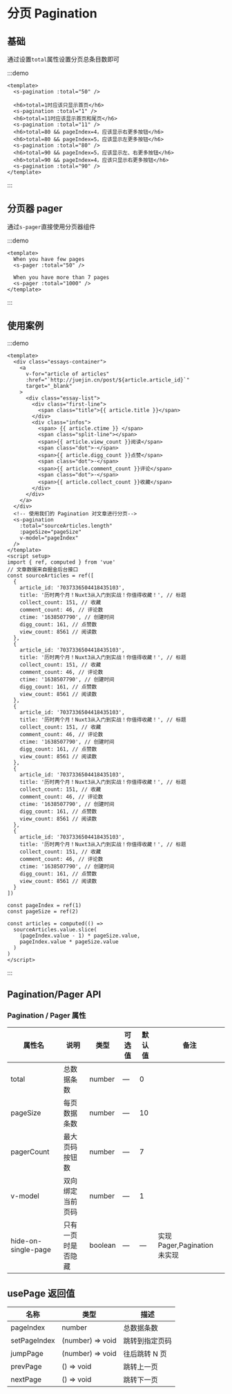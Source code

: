 # 分页 Pagination

## 基础

通过设置`total`属性设置分页总条目数即可

:::demo

```vue
<template>
  <s-pagination :total="50" />

  <h6>total=1时应该只显示首页</h6>
  <s-pagination :total="1" />
  <h6>total=11时应该显示首页和尾页</h6>
  <s-pagination :total="11" />
  <h6>total=80 && pageIndex=4，应该显示右更多按钮</h6>
  <h6>total=80 && pageIndex=5，应该显示左更多按钮</h6>
  <s-pagination :total="80" />
  <h6>total=90 && pageIndex=5，应该显示左、右更多按钮</h6>
  <h6>total=90 && pageIndex=4，应该只显示右更多按钮</h6>
  <s-pagination :total="90" />
</template>
```

:::

## 分页器 pager

通过`s-pager`直接使用分页器组件

:::demo

```vue
<template>
  When you have few pages
  <s-pager :total="50" />

  When you have more than 7 pages
  <s-pager :total="1000" />
</template>
```

:::

## 使用案例

:::demo

```vue
<template>
  <div class="essays-container">
    <a
      v-for="article of articles"
      :href="`http://juejin.cn/post/${article.article_id}`"
      target="_blank"
    >
      <div class="essay-list">
        <div class="first-line">
          <span class="title">{{ article.title }}</span>
        </div>
        <div class="infos">
          <span> {{ article.ctime }} </span>
          <span class="split-line"></span>
          <span>{{ article.view_count }}阅读</span>
          <span class="dot">·</span>
          <span>{{ article.digg_count }}点赞</span>
          <span class="dot">·</span>
          <span>{{ article.comment_count }}评论</span>
          <span class="dot">·</span>
          <span>{{ article.collect_count }}收藏</span>
        </div>
      </div>
    </a>
  </div>
  <!-- 使用我们的 Pagination 对文章进行分页-->
  <s-pagination
    :total="sourceArticles.length"
    :pageSize="pageSize"
    v-model="pageIndex"
  />
</template>
<script setup>
import { ref, computed } from 'vue'
// 文章数据来自掘金后台接口
const sourceArticles = ref([
  {
    article_id: '7037336504418435103',
    title: '历时两个月！Nuxt3从入门到实战！你值得收藏！', // 标题
    collect_count: 151, // 收藏
    comment_count: 46, // 评论数
    ctime: '1638507790', // 创建时间
    digg_count: 161, // 点赞数
    view_count: 8561 // 阅读数
  },
  {
    article_id: '7037336504418435103',
    title: '历时两个月！Nuxt3从入门到实战！你值得收藏！', // 标题
    collect_count: 151, // 收藏
    comment_count: 46, // 评论数
    ctime: '1638507790', // 创建时间
    digg_count: 161, // 点赞数
    view_count: 8561 // 阅读数
  },
  {
    article_id: '7037336504418435103',
    title: '历时两个月！Nuxt3从入门到实战！你值得收藏！', // 标题
    collect_count: 151, // 收藏
    comment_count: 46, // 评论数
    ctime: '1638507790', // 创建时间
    digg_count: 161, // 点赞数
    view_count: 8561 // 阅读数
  },
  {
    article_id: '7037336504418435103',
    title: '历时两个月！Nuxt3从入门到实战！你值得收藏！', // 标题
    collect_count: 151, // 收藏
    comment_count: 46, // 评论数
    ctime: '1638507790', // 创建时间
    digg_count: 161, // 点赞数
    view_count: 8561 // 阅读数
  },
  {
    article_id: '7037336504418435103',
    title: '历时两个月！Nuxt3从入门到实战！你值得收藏！', // 标题
    collect_count: 151, // 收藏
    comment_count: 46, // 评论数
    ctime: '1638507790', // 创建时间
    digg_count: 161, // 点赞数
    view_count: 8561 // 阅读数
  }
])

const pageIndex = ref(1)
const pageSize = ref(2)

const articles = computed(() =>
  sourceArticles.value.slice(
    (pageIndex.value - 1) * pageSize.value,
    pageIndex.value * pageSize.value
  )
)
</script>
```

:::

## Pagination/Pager API

### Pagination / Pager 属性

| 属性名 | 说明 | 类型 | 可选值 | 默认值 | 备注 |
| --- | --- | --- | --- | --- | --- |
| total | 总数据条数 | number | — | 0 |  |
| pageSize | 每页数据条数 | number | — | 10 |  |
| pagerCount | 最大页码按钮数 | number | — | 7 |  |
| v-model | 双向绑定当前页码 | number | — | 1 |  |
| hide-on-single-page | 只有一页时是否隐藏 | boolean | — | — | 实现Pager,Pagination 未实现 |

## usePage 返回值

| 名称         | 类型             | 描述           |
| ------------ | ---------------- | -------------- |
| pageIndex    | number           | 总数据条数     |
| setPageIndex | (number) => void | 跳转到指定页码 |
| jumpPage     | (number) => void | 往后跳转 N 页  |
| prevPage     | () => void       | 跳转上一页     |
| nextPage     | () => void       | 跳转下一页     |
